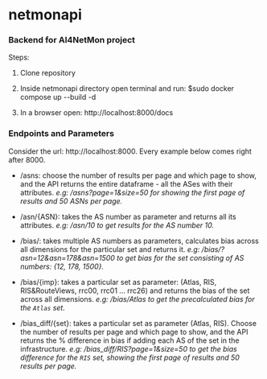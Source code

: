 # netmonapi
### Backend for AI4NetMon project

Steps:

1. Clone repository

2. Inside netmonapi directory open terminal and run:
  $sudo docker compose up --build -d
  
3. In a browser open: http://localhost:8000/docs

### Endpoints and Parameters

Consider the url: http://localhost:8000.
Every example below comes right after 8000.

* /asns: choose the number of results per page and which page to show, and the API returns the entire dataframe - all the ASes with their attributes.
  *e.g: /asns?page=1&size=50 for showing the first page of results and 50 ASNs per page.*
  
* /asn/{ASN}: takes the AS number as parameter and returns all its attributes.
  *e.g: /asn/10 to get results for the AS number 10.*
   
* /bias/: takes multiple AS numbers as parameters, calculates bias across all dimensions for the particular set and returns it.
  *e.g: /bias/?asn=12&asn=178&asn=1500 to get bias for the set consisting of AS numbers: {12, 178, 1500}.*
  
* /bias/{imp}: takes a particular set as parameter: (Atlas, RIS, RIS&RouteViews, rrc00, rrc01 ... rrc26) and returns the bias of the set across all dimensions.
  *e.g: /bias/Atlas to get the precalculated bias for the `Atlas` set.*
  
* /bias_diff/{set}: takes a particular set as parameter (Atlas, RIS). Choose the number of results per page and which page to show, and the API returns the % difference in bias if adding each AS of the set in the infrastructure.
  *e.g: /bias_diff/RIS?page=1&size=50 to get the bias difference for the `RIS` set, showing the first page of results and 50 results per page.*
